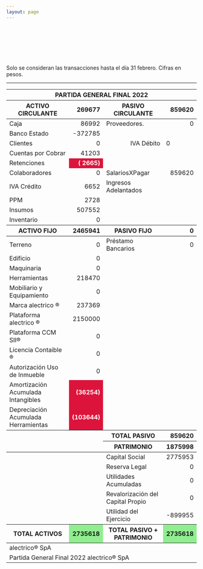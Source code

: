 ```yaml
--- 
layout: page
--- 
```




<br> <br> <br> <br> <br> <br> 
Solo se consideran las transacciones hasta el día 31	febrero.
Cifras en pesos.
<table>
<thead> <th colspan='6'> PARTIDA GENERAL FINAL 2022 </th> </thead> 
<thead> <th>  ACTIVO CIRCULANTE </th> <th align='right' > 269677</th>
<th > PASIVO CIRCULANTE </th> <th align='right' >859620</th> </thead>
<tbody>
<tr> <td> Caja </td> <td align='right' >86992</td> <td> Proveedores. </td> <td align='right' > 0</td> </tr>
<tr> <td> Banco Estado </td> <td align='right'  >-372785</td></tr>
<tr> <td> Clientes </td> <td align='right' >0</td> <td align='right' >  IVA Débito </td> <td>0</td> </tr>
<tr> <td> Cuentas por Cobrar </td> <td align='right' >41203</td></tr>
<tr> <td> Retenciones </td> <td align='right' style='font-weight:bold; color: white; background-color: crimson'>(  2665)</td> </tr> 
<tr> <td> Colaboradores </td> <td align='right' > 0</td> 
<td> SalariosXPagar </td> <td align='right'> 859620</td></tr> 
<tr> <td> IVA Crédito </td><td align='right' >6652</td> 
<td> Ingresos Adelantados </td> </tr>
<tr> <td> PPM </td> <td align='right' >2728</td></tr> 
<tr> <td> Insumos</td> <td align='right'>507552</td> </tr>
<tr> <td> Inventario </td>
<td align='right'>0</td> </tr>
<thead> <th> ACTIVO FIJO </th> <th align='right'>2465941</th> 
<th> PASIVO FIJO </th> <th align='right'>0</th>  </thead> 
<tr> <td> Terreno </td> <td align='right'>0</td> 
<td> Préstamo Bancarios </td> <td align='right'>0</td> </tr>
<tr><td> Edificio </td> <td align='right'>0</td> </tr>
<tr><td> Maquinaria </td> <td align='right'>0</td> <td colspan='2'> </td> </tr>
<tr><td> Herramientas </td> <td align='right'>218470</td> <td colspan='2'> </td> </tr>
<tr><td> Mobiliario y Equipamiento </td><td align='right' > 0 </td> <td colspan='2'> </td> </tr>
<tr><td> Marca alectrico ® </td> <td align='right'>237369</td> <td colspan='2'> </td> </tr>
<tr><td> Plataforma alectrico ® </td> <td align='right'>2150000</td> <td colspan='2'> </td> </tr>
<tr><td> Plataforma CCM SII® </td> <td align='right'>0</td> <td colspan='2'> </td> </tr>
<tr><td> Licencia Contaible ®  </td> <td align='right'>0</td> <td colspan='2'> </td> </tr>
<tr><td> Autorización Uso de Inmueble </td> <td align='right'>0</td> <td colspan='2'> </td> </tr>
<tr><td> Amortización Acumulada Intangibles </td> <td align='right' style='font-weight:bold; color: white; background-color: crimson'>(36254)</td> <td colspan='2'> </td> </tr>
<tr><td> Depreciación Acumulada Herramientas </td> <td align='right' style='font-weight:bold; color: white; background-color: crimson'>(103644)</td><td colspan='2'> </td> </tr>
<thead> <td> </td> <td> </td> <th> TOTAL PASIVO </th> <th align='right'> 859620</th></thead>
<thead> <td> </td> <td> </td> <th> PATRIMONIO </th> <th align='right'>1875998</th> </thead><tr> <td colspan='2'></td> <td> Capital Social </td><td align='right'> 2775953</td> </tr>
<tr> <td colspan='2'></td> <td> Reserva Legal </td> <td align='right' >0</td> </tr>
<tr> <td colspan='2'></td> <td> Utilidades Acumuladas </td> <td align='right' >0</td> </tr>
<tr> <td colspan='2'></td> <td> Revalorización del Capital Propio </td> <td align='right' >0</td> </tr>
<tr> <td colspan='2'></td> <td> Utilidad del Ejercicio </td><td align='right'>-899955</td> </tr>
<thead><th>TOTAL ACTIVOS</th><th style='background-color: lightgreen'>2735618</th><th>TOTAL PASIVO + PATRIMONIO</th><th style='background-color: lightgreen'>2735618</th></thead>
<tr><td colspan='8'> alectrico® SpA </td> </tr>
<tr><td colspan='8'> Partida General Final 2022 alectrico® SpA</td></tr>
<tr> <hr> </tr>
</tbody>
</table>
